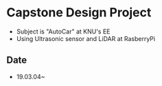# Capstone Design Project
* Subject is "AutoCar" at KNU's EE
* Using Ultrasonic sensor and LiDAR at RasberryPi

## Date
* 19.03.04~
